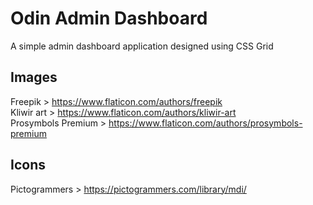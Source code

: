 # Odin Admin Dashboard

A simple admin dashboard application designed using CSS Grid

## Images

Freepik > https://www.flaticon.com/authors/freepik  
Kliwir art > https://www.flaticon.com/authors/kliwir-art  
Prosymbols Premium > https://www.flaticon.com/authors/prosymbols-premium

## Icons
Pictogrammers > https://pictogrammers.com/library/mdi/